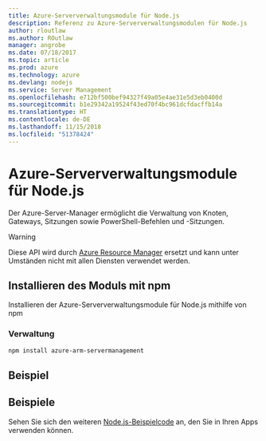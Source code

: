 ```yaml
---
title: Azure-Serververwaltungsmodule für Node.js
description: Referenz zu Azure-Serververwaltungsmodulen für Node.js
author: rloutlaw
ms.author: ROutlaw
manager: angrobe
ms.date: 07/18/2017
ms.topic: article
ms.prod: azure
ms.technology: azure
ms.devlang: nodejs
ms.service: Server Management
ms.openlocfilehash: e712bf500bef94327f49a05e4ae31e5d3eb0400d
ms.sourcegitcommit: b1e29342a19524f43ed70f4bc961dcfdacffb14a
ms.translationtype: HT
ms.contentlocale: de-DE
ms.lasthandoff: 11/15/2018
ms.locfileid: "51378424"
---
```

# <a name="azure-server-management-modules-for-nodejs"></a>Azure-Serververwaltungsmodule für Node.js

Der Azure-Server-Manager ermöglicht die Verwaltung von Knoten, Gateways, Sitzungen sowie PowerShell-Befehlen und -Sitzungen.

> [!WARNING]
> Diese API wird durch [Azure Resource Manager](/javascript/api/overview/azure/resources) ersetzt und kann unter Umständen nicht mit allen Diensten verwendet werden.

## <a name="install-the-module-with-npm"></a>Installieren des Moduls mit npm

Installieren der Azure-Serververwaltungsmodule für Node.js mithilfe von npm

### <a name="management"></a>Verwaltung

```bash
npm install azure-arm-servermanagement
```

## <a name="example"></a>Beispiel

## <a name="samples"></a>Beispiele

Sehen Sie sich den weiteren [Node.js-Beispielcode](https://azure.microsoft.com/resources/samples/?platform=nodejs) an, den Sie in Ihren Apps verwenden können.
